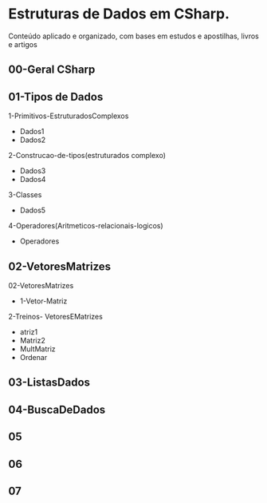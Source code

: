 # Estruturas de Dados em CSharp.

Conteúdo aplicado e organizado, com bases em estudos e apostilhas, livros e artigos

## 00-Geral CSharp
## 01-Tipos de Dados

1-Primitivos-EstruturadosComplexos
- Dados1
- Dados2

2-Construcao-de-tipos(estruturados complexo)
- Dados3
- Dados4

3-Classes
- Dados5

4-Operadores(Aritmeticos-relacionais-logicos)
- Operadores

## 02-VetoresMatrizes

02-VetoresMatrizes
- 1-Vetor-Matriz

2-Treinos- VetoresEMatrizes
- atriz1
- Matriz2
- MultMatriz
- Ordenar
## 03-ListasDados
## 04-BuscaDeDados
## 05
## 06
## 07
